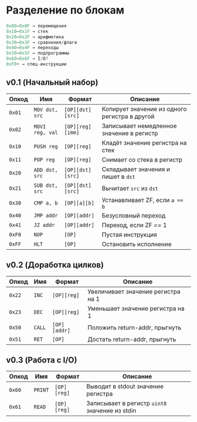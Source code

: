 # Разделение по блокам

```c
0x00–0x0F → перемещения
0x10–0x1F → стек
0x20–0x2F → арифметика
0x30–0x3F → сравнения/флаги
0x40–0x4F → переходы
0x50–0x5F → подпрограммы
0x60–0x6F → I/O?
0xF0+ → спец-инструкции
```

## v0.1 (Начальный набор)

| Опкод  | Имя             | Формат           | Описание                                      |
|--------|-----------------|------------------|-----------------------------------------------|
| `0x01` | `MOV dst, src`  | `[OP][dst][src]` | Копирует значение из одного регистра в другой |
| `0x02` | `MOVI reg, val` | `[OP][reg][imm]` | Записывает немедленное значение в регистр     |
| `0x10` | `PUSH reg`      | `[OP][reg]`      | Кладёт значение регистра на стек              |
| `0x11` | `POP reg`       | `[OP][reg]`      | Снимает со стека в регистр                    |
| `0x20` | `ADD dst, src`  | `[OP][dst][src]` | Складывает значения и пишет в `dst`           |
| `0x21` | `SUB dst, src`  | `[OP][dst][src]` | Вычитает `src` из `dst`                       |
| `0x30` | `CMP a, b`      | `[OP][a][b]`     | Устанавливает ZF, если `a == b`               |
| `0x40` | `JMP addr`      | `[OP][addr]`     | Безусловный переход                           |
| `0x41` | `JZ addr`       | `[OP][addr]`     | Переход, если ZF == 1                         |
| `0xF0` | `NOP`           | `[OP]`           | Пустая инструкция                             |
| `0xFF` | `HLT`           | `[OP]`           | Остановить исполнение                         |

## v0.2 (Доработка цилков)

| Опкод  | Имя    | Формат       | Описание                           |
|--------|--------|--------------|------------------------------------|
| `0x22` | `INC`  | `[OP][reg]`  | Увеличивает значение регистра на 1 |
| `0x23` | `DEC`  | `[OP][reg]`  | Уменьшает значение регистра на 1   |
| `0x50` | `CALL` | `[OP][addr]` | Положить return-addr, прыгнуть     |
| `0x51` | `RET`  | `[OP]`       | Достать return-addr, прыгнуть      |

## v0.3 (Работа с I/O)

| Опкод  | Имя     | Формат      | Описание                                       |
|--------|---------|-------------|------------------------------------------------|
| `0x60` | `PRINT` | `[OP][reg]` | Выводит в stdout значение регистра             |
| `0x61` | `READ`  | `[OP][reg]` | Записывает в регистр `uint8` значение из stdin |